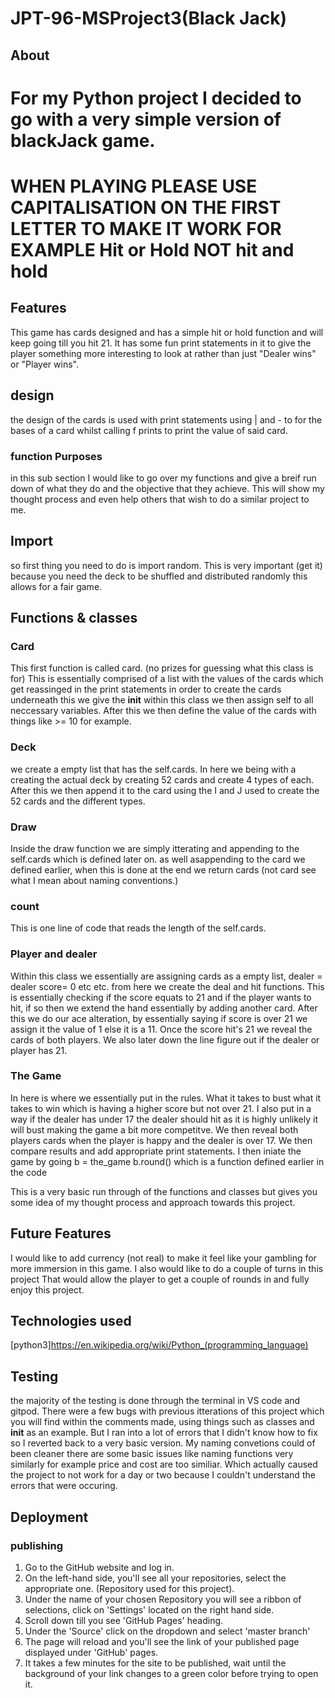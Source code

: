 # JPT-96-MSProject3(Black Jack)

## About
For my Python project I decided to go with a very simple version of blackJack game.
====================================================================================================================
WHEN PLAYING PLEASE USE CAPITALISATION ON THE FIRST LETTER TO MAKE IT WORK FOR EXAMPLE Hit or Hold NOT hit and hold
====================================================================================================================


## Features
This game has cards designed and has a simple hit or hold function and will keep going till you hit 21.
It has some fun print statements in it to give the player something more interesting to look at rather than just "Dealer wins" or "Player wins".

## design
the design of the cards is used with print statements using | and - to for the bases of a card whilst calling f prints to print the value of said card.

### function Purposes 
in this sub section I would like to go over my functions and give a breif run down of what they do and the objective that they achieve.
This will show my thought process and even help others that wish to do a similar project to me.
## Import
so first thing you need to do is import random. This is very important (get it) because you need the deck to be shuffled and distributed randomly this allows for a fair game.
## Functions & classes
### Card
This first function is called card. (no prizes for guessing what this class is for)
This is essentially comprised of a list with the values of the cards which get reassinged in the print statements in order to create the cards
underneath this we give the __init__ within  this class we then assign self to all neccessary variables. 
After this we then define the value of the cards with things like >= 10 for example.

### Deck
we create a empty list that has the self.cards.
In here we being with a creating the actual deck by creating 52 cards and create 4 types of each.
After this we then append it to the card using the I and J used to create the 52 cards and the different types.
### Draw
Inside the draw function we are simply itterating and appending to the self.cards which is defined later on.
as well asappending to the card we defined earlier, when this is done at the end we return cards (not card see what I mean about naming conventions.)

### count 
This is one line of code that reads the length of the self.cards.

### Player and dealer
Within this class we essentially are assigning cards as a empty list, dealer = dealer score= 0 etc etc.
from here we create the deal and hit functions. This is essentially checking if the score equats to 21 and if the player
wants to hit, if so then we extend the hand essentially by adding another card. 
After this we do our ace alteration, by essentially saying if score is over 21 we assign it the value of 1 else it is a 11.
Once the score hit's 21 we reveal the cards of both players. We also later down the line figure out if the dealer or player has 21. 

### The Game 
In here is where we essentially put in the rules. What it takes to bust what it takes to win which is having a higher score but not over 21.
I also put in a way if the dealer has under 17 the dealer should hit as it is highly unlikely it will bust making the game a bit more competitve.
We then reveal both players cards when the player is happy and the dealer is over 17. We then compare results and add appropriate print statements.
I then iniate the game by going b = the_game b.round() which is a function defined earlier in the code

This is a very basic run through of the functions and classes but gives you some idea of my thought process and approach towards this project.



## Future Features
I would like to add currency (not real) to make it feel like your gambling for more immersion in this game. I also would like to do a couple of turns in this project 
That would allow the player to get a couple of rounds in and fully enjoy this project.
## Technologies used
[python3]<https://en.wikipedia.org/wiki/Python_(programming_language)>
## Testing
the majority of the testing is done through the terminal in VS code and gitpod.
There were a few bugs with previous itterations of this project which you will find within the comments made, using things such as classes and __init__ 
as an example. But I ran into a lot of errors that I didn't know how to fix so I reverted back to a very basic version. 
My naming convetions could of been cleaner there are some basic issues like naming functions very similarly for example price and cost are too similiar.
Which actually caused the project to not work for a day or two because I couldn't understand the errors that were occuring.

## Deployment 
### publishing
 1. Go to the GitHub website and log in.
 2. On the left-hand side, you'll see all your repositories, select the appropriate one. (Repository used for this project).
 3. Under the name of your chosen Repository you will see a ribbon of selections, click on 'Settings' located on the right hand side.
 4. Scroll down till you see 'GitHub Pages' heading. 
 5. Under the 'Source' click on the dropdown and select 'master branch' 
 6. The page will reload and you'll see the link of your published page displayed under 'GitHub' pages. 
 7. It takes a few minutes for the site to be published, wait until the background of your link changes to a green color before trying to open it.
 
